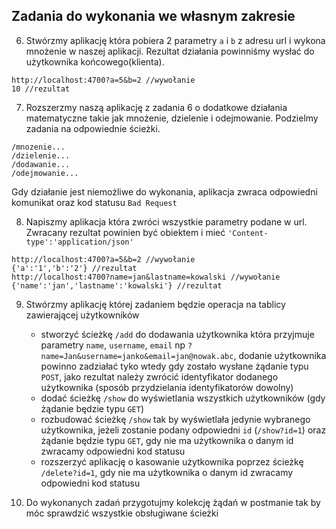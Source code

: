 ## Zadania do wykonania we własnym zakresie

6. Stwórzmy aplikację która pobiera 2 parametry `a` i `b` z adresu url i wykona mnożenie w naszej aplikacji. Rezultat działania powinniśmy wysłać do użytkownika końcowego(klienta). 

```
http://localhost:4700?a=5&b=2 //wywołanie
10 //rezultat
```

7. Rozszerzmy naszą aplikację z zadania 6 o dodatkowe działania matematyczne takie jak mnożenie, dzielenie i odejmowanie. Podzielmy zadania na odpowiednie ścieżki.

```
/mnozenie...
/dzielenie...
/dodawanie...
/odejmowanie...
```

Gdy działanie jest niemożliwe do wykonania, aplikacja zwraca odpowiedni komunikat oraz kod statusu `Bad Request`

8. Napiszmy aplikacja która zwróci wszystkie parametry podane w url. Zwracany rezultat powinien być obiektem i mieć `'Content-type':'application/json'`

```
http://localhost:4700?a=5&b=2 //wywołanie
{'a':'1','b':'2'} //rezultat
http://localhost:4700?name=jan&lastname=kowalski //wywołanie
{'name':'jan','lastname':'kowalski'} //rezultat
```


9. Stwórzmy aplikację której zadaniem będzie operacja na tablicy zawierającej użytkowników

    - stworzyć ścieżkę `/add` do dodawania użytkownika która przyjmuje parametry `name`, `username`, `email` np `?name=Jan&username=janko&email=jan@nowak.abc`, dodanie użytkownika powinno zadziałać tyko wtedy gdy zostało wysłane żądanie typu `POST`, jako rezultat należy zwrócić identyfikator dodanego użytkownika (sposób przydzielania identyfikatorów dowolny)
    - dodać ścieżkę `/show` do wyświetlania wszystkich użytkowników (gdy żądanie będzie typu `GET`)
    - rozbudować ścieżkę `/show` tak by wyświetlała jedynie wybranego użytkownika, jeżeli zostanie podany odpowiedni `id` (`/show?id=1`) oraz żądanie będzie typu `GET`, gdy nie ma użytkownika o danym id zwracamy odpowiedni kod statusu
    - rozszerzyć aplikację o kasowanie użytkownika poprzez ścieżkę `/delete?id=1`, gdy nie ma użytkownika o danym id zwracamy odpowiedni kod statusu

10. Do wykonanych zadań przygotujmy kolekcję żądań w postmanie tak by móc sprawdzić wszystkie obsługiwane ścieżki
